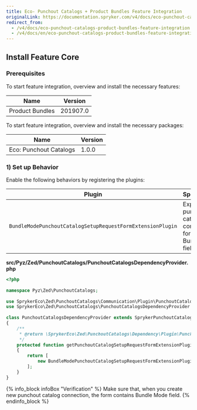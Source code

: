 ```yaml
---
title: Eco- Punchout Catalogs + Product Bundles Feature Integration
originalLink: https://documentation.spryker.com/v4/docs/eco-punchout-catalogs-product-bundles-feature-integration
redirect_from:
  - /v4/docs/eco-punchout-catalogs-product-bundles-feature-integration
  - /v4/docs/en/eco-punchout-catalogs-product-bundles-feature-integration
---
```


## Install Feature Core
### Prerequisites
To start feature integration, overview and install the necessary features:

| Name | Version |
| --- | --- |
| Product Bundles | 201907.0 |
To start feature integration, overview and install the necessary packages:


| Name | Version |
| --- | --- |
| Eco: Punchout Catalogs | 1.0.0 |

### 1) Set up Behavior
Enable the following behaviors by registering the plugins:

| Plugin | Specification | Prerequisites | Namespace |
| --- | --- | --- | --- |
| `BundleModePunchoutCatalogSetupRequestFormExtensionPlugin` | Expands punchout catalog connection form with Bundle Mode field. | None |`SprykerEco\Zed\PunchoutCatalogs\Communication\Plugin\PunchoutCatalogs` |

**src/Pyz/Zed/PunchoutCatalogs/PunchoutCatalogsDependencyProvider.php**

```php
<?php
 
namespace Pyz\Zed\PunchoutCatalogs;
 
use SprykerEco\Zed\PunchoutCatalogs\Communication\Plugin\PunchoutCatalogs\BundleModePunchoutCatalogSetupRequestFormExtensionPlugin;
use SprykerEco\Zed\PunchoutCatalogs\PunchoutCatalogsDependencyProvider as SprykerPunchoutCatalogsDependencyProvider;
 
class PunchoutCatalogsDependencyProvider extends SprykerPunchoutCatalogsDependencyProvider
{
    /**
     * @return \SprykerEco\Zed\PunchoutCatalogs\Dependency\Plugin\PunchoutCatalogSetupRequestFormExtensionPluginInterface[]
     */
    protected function getPunchoutCatalogSetupRequestFormExtensionPlugins(): array
    {
        return [
            new BundleModePunchoutCatalogSetupRequestFormExtensionPlugin(),
        ];
    }
}
```

{% info_block infoBox "Verification" %}
Make sure that, when you create new punchout catalog connection, the form contains Bundle Mode field.
{% endinfo_block %}
